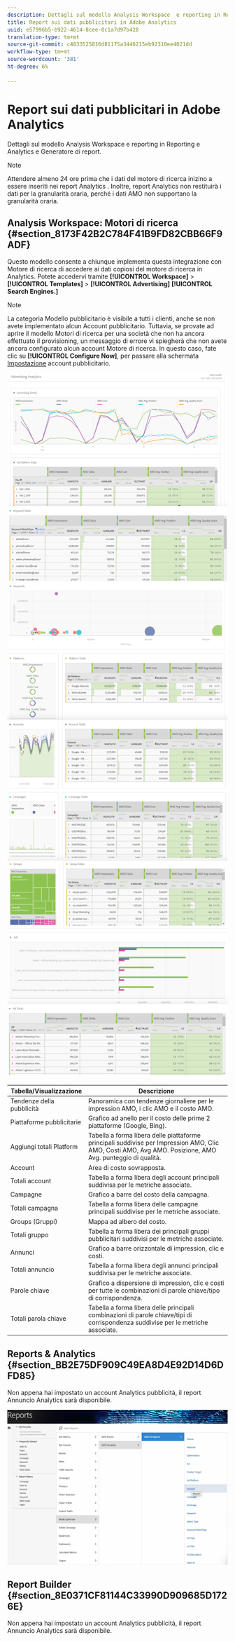 ```yaml
---
description: Dettagli sul modello Analysis Workspace  e reporting in Reporting e  Analytics e Generatore di report.
title: Report sui dati pubblicitari in Adobe Analytics
uuid: e57996b5-b922-4614-8cee-0c1a7d97b428
translation-type: tm+mt
source-git-commit: c4833525816d81175a3446215eb92310ee4021dd
workflow-type: tm+mt
source-wordcount: '381'
ht-degree: 6%

---
```



# Report sui dati pubblicitari in Adobe Analytics

Dettagli sul modello Analysis Workspace  e reporting in Reporting e  Analytics e Generatore di report.

>[!NOTE]
>
>Attendere almeno 24 ore prima che i dati del motore di ricerca inizino a essere inseriti nei report Analytics . Inoltre,  report Analytics non restituirà i dati per la granularità oraria, perché i dati AMO non supportano la granularità oraria.

##  Analysis Workspace: Motori di ricerca {#section_8173F42B2C784F41B9FD82CBB66F9ADF}

Questo modello consente a chiunque implementa questa integrazione con Motore di ricerca di accedere ai dati copiosi del motore di ricerca in  Analytics. Potete accedervi tramite **[!UICONTROL Workspace]** > **[!UICONTROL Templates]** > **[!UICONTROL Advertising]** **[!UICONTROL Search Engines.]**

>[!NOTE]
>
>La categoria Modello pubblicitario è visibile a tutti i clienti, anche se non avete implementato alcun Account pubblicitario. Tuttavia, se provate ad aprire il modello Motori di ricerca per una società che non ha ancora effettuato il provisioning, un messaggio di errore vi spiegherà che non avete ancora configurato alcun account Motore di ricerca. In questo caso, fate clic su **[!UICONTROL Configure Now]**, per passare alla schermata [Impostazione](/help/integrate/c-advertising-analytics/c-adanalytics-workflow/aa-create-ad-account.md) account pubblicitario.

![](assets/aa_aw.png)  ![](assets/aa_aw2.png) ![](assets/aa_aw3.png) ![](assets/aa_aw4.png)  ![](assets/aa_aw5.png) ![](assets/aa_aw6.png)

| Tabella/Visualizzazione | Descrizione |
|--- |--- |
| Tendenze della pubblicità | Panoramica con tendenze giornaliere per le impression AMO, i clic AMO e il costo AMO. |
| Piattaforme pubblicitarie | Grafico ad anello per il costo delle prime 2 piattaforme (Google, Bing). |
| Aggiungi totali Platform | Tabella a forma libera delle piattaforme principali suddivise per Impression AMO, Clic AMO, Costi AMO, Avg AMO. Posizione, AMO Avg. punteggio di qualità. |
| Account | Area di costo sovrapposta. |
| Totali account | Tabella a forma libera degli account principali suddivisa per le metriche associate. |
| Campagne | Grafico a barre del costo della campagna. |
| Totali campagna | Tabella a forma libera delle campagne principali suddivise per le metriche associate. |
| Groups (Gruppi) | Mappa ad albero del costo. |
| Totali gruppo | Tabella a forma libera dei principali gruppi pubblicitari suddivisi per le metriche associate. |
| Annunci | Grafico a barre orizzontale di impression, clic e costi. |
| Totali annuncio | Tabella a forma libera degli annunci principali suddivisa per le metriche associate. |
| Parole chiave | Grafico a dispersione di impression, clic e costi per tutte le combinazioni di parole chiave/tipo di corrispondenza. |
| Totali parola chiave | Tabella a forma libera delle principali combinazioni di parole chiave/tipi di corrispondenza suddivise per le metriche associate. |

## Reports &amp; Analytics {#section_BB2E75DF909C49EA8D4E92D14D6DFD85}

Non appena hai impostato un account Analytics  pubblicità, il report Annuncio  Analytics sarà disponibile.

![](assets/aa_randa.png)

## Report Builder {#section_8E0371CF81144C33990D909685D1726E}

Non appena hai impostato un account Analytics  pubblicità, il report Annuncio  Analytics sarà disponibile.
